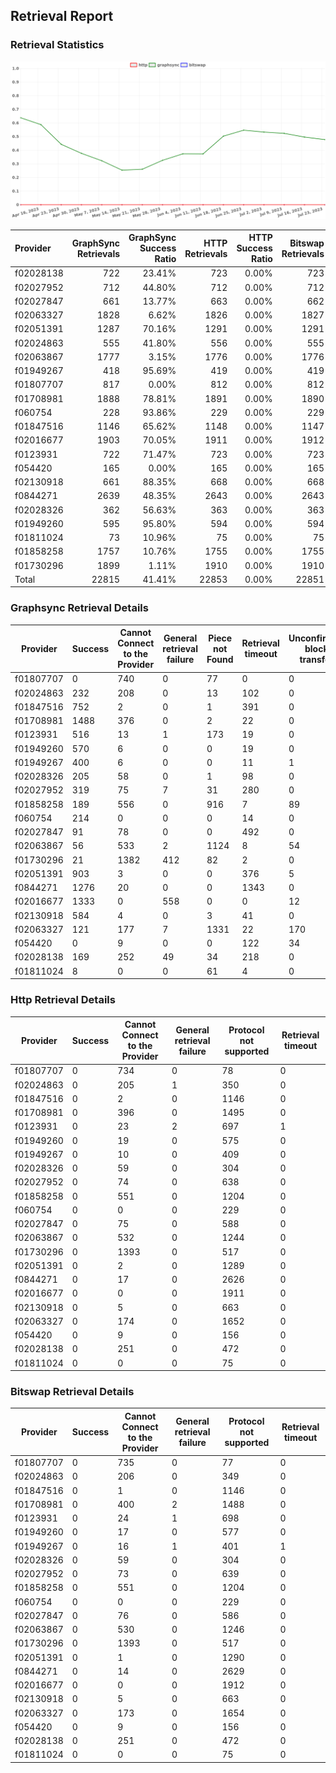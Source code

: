 ## Retrieval Report
### Retrieval Statistics
<img src="https://raw.githubusercontent.com/data-preservation-programs/filplus-checker-assets/main/filecoin-project/filecoin-plus-large-datasets/issues/1419/1690352353063.png"/>

| Provider  | GraphSync Retrievals | GraphSync Success Ratio | HTTP Retrievals | HTTP Success Ratio | Bitswap Retrievals | Bitswap Success Ratio |
| :-------- | -------------------: | ----------------------: | --------------: | -----------------: | -----------------: | --------------------: |
| f02028138 |                  722 |                  23.41% |             723 |              0.00% |                723 |                 0.00% |
| f02027952 |                  712 |                  44.80% |             712 |              0.00% |                712 |                 0.00% |
| f02027847 |                  661 |                  13.77% |             663 |              0.00% |                662 |                 0.00% |
| f02063327 |                 1828 |                   6.62% |            1826 |              0.00% |               1827 |                 0.00% |
| f02051391 |                 1287 |                  70.16% |            1291 |              0.00% |               1291 |                 0.00% |
| f02024863 |                  555 |                  41.80% |             556 |              0.00% |                555 |                 0.00% |
| f02063867 |                 1777 |                   3.15% |            1776 |              0.00% |               1776 |                 0.00% |
| f01949267 |                  418 |                  95.69% |             419 |              0.00% |                419 |                 0.00% |
| f01807707 |                  817 |                   0.00% |             812 |              0.00% |                812 |                 0.00% |
| f01708981 |                 1888 |                  78.81% |            1891 |              0.00% |               1890 |                 0.00% |
| f060754   |                  228 |                  93.86% |             229 |              0.00% |                229 |                 0.00% |
| f01847516 |                 1146 |                  65.62% |            1148 |              0.00% |               1147 |                 0.00% |
| f02016677 |                 1903 |                  70.05% |            1911 |              0.00% |               1912 |                 0.00% |
| f0123931  |                  722 |                  71.47% |             723 |              0.00% |                723 |                 0.00% |
| f054420   |                  165 |                   0.00% |             165 |              0.00% |                165 |                 0.00% |
| f02130918 |                  661 |                  88.35% |             668 |              0.00% |                668 |                 0.00% |
| f0844271  |                 2639 |                  48.35% |            2643 |              0.00% |               2643 |                 0.00% |
| f02028326 |                  362 |                  56.63% |             363 |              0.00% |                363 |                 0.00% |
| f01949260 |                  595 |                  95.80% |             594 |              0.00% |                594 |                 0.00% |
| f01811024 |                   73 |                  10.96% |              75 |              0.00% |                 75 |                 0.00% |
| f01858258 |                 1757 |                  10.76% |            1755 |              0.00% |               1755 |                 0.00% |
| f01730296 |                 1899 |                   1.11% |            1910 |              0.00% |               1910 |                 0.00% |
| Total     |                22815 |                  41.41% |           22853 |              0.00% |              22851 |                 0.00% |

### Graphsync Retrieval Details
| Provider  | Success | Cannot Connect to the Provider | General retrieval failure | Piece not Found | Retrieval timeout | Unconfirmed block transfer | Retrieval rejected |
| --------- | ------- | ------------------------------ | ------------------------- | --------------- | ----------------- | -------------------------- | ------------------ |
| f01807707 | 0       | 740                            | 0                         | 77              | 0                 | 0                          | 0                  |
| f02024863 | 232     | 208                            | 0                         | 13              | 102               | 0                          | 0                  |
| f01847516 | 752     | 2                              | 0                         | 1               | 391               | 0                          | 0                  |
| f01708981 | 1488    | 376                            | 0                         | 2               | 22                | 0                          | 0                  |
| f0123931  | 516     | 13                             | 1                         | 173             | 19                | 0                          | 0                  |
| f01949260 | 570     | 6                              | 0                         | 0               | 19                | 0                          | 0                  |
| f01949267 | 400     | 6                              | 0                         | 0               | 11                | 1                          | 0                  |
| f02028326 | 205     | 58                             | 0                         | 1               | 98                | 0                          | 0                  |
| f02027952 | 319     | 75                             | 7                         | 31              | 280               | 0                          | 0                  |
| f01858258 | 189     | 556                            | 0                         | 916             | 7                 | 89                         | 0                  |
| f060754   | 214     | 0                              | 0                         | 0               | 14                | 0                          | 0                  |
| f02027847 | 91      | 78                             | 0                         | 0               | 492               | 0                          | 0                  |
| f02063867 | 56      | 533                            | 2                         | 1124            | 8                 | 54                         | 0                  |
| f01730296 | 21      | 1382                           | 412                       | 82              | 2                 | 0                          | 0                  |
| f02051391 | 903     | 3                              | 0                         | 0               | 376               | 5                          | 0                  |
| f0844271  | 1276    | 20                             | 0                         | 0               | 1343              | 0                          | 0                  |
| f02016677 | 1333    | 0                              | 558                       | 0               | 0                 | 12                         | 0                  |
| f02130918 | 584     | 4                              | 0                         | 3               | 41                | 0                          | 29                 |
| f02063327 | 121     | 177                            | 7                         | 1331            | 22                | 170                        | 0                  |
| f054420   | 0       | 9                              | 0                         | 0               | 122               | 34                         | 0                  |
| f02028138 | 169     | 252                            | 49                        | 34              | 218               | 0                          | 0                  |
| f01811024 | 8       | 0                              | 0                         | 61              | 4                 | 0                          | 0                  |

### Http Retrieval Details
| Provider  | Success | Cannot Connect to the Provider | General retrieval failure | Protocol not supported | Retrieval timeout |
| --------- | ------- | ------------------------------ | ------------------------- | ---------------------- | ----------------- |
| f01807707 | 0       | 734                            | 0                         | 78                     | 0                 |
| f02024863 | 0       | 205                            | 1                         | 350                    | 0                 |
| f01847516 | 0       | 2                              | 0                         | 1146                   | 0                 |
| f01708981 | 0       | 396                            | 0                         | 1495                   | 0                 |
| f0123931  | 0       | 23                             | 2                         | 697                    | 1                 |
| f01949260 | 0       | 19                             | 0                         | 575                    | 0                 |
| f01949267 | 0       | 10                             | 0                         | 409                    | 0                 |
| f02028326 | 0       | 59                             | 0                         | 304                    | 0                 |
| f02027952 | 0       | 74                             | 0                         | 638                    | 0                 |
| f01858258 | 0       | 551                            | 0                         | 1204                   | 0                 |
| f060754   | 0       | 0                              | 0                         | 229                    | 0                 |
| f02027847 | 0       | 75                             | 0                         | 588                    | 0                 |
| f02063867 | 0       | 532                            | 0                         | 1244                   | 0                 |
| f01730296 | 0       | 1393                           | 0                         | 517                    | 0                 |
| f02051391 | 0       | 2                              | 0                         | 1289                   | 0                 |
| f0844271  | 0       | 17                             | 0                         | 2626                   | 0                 |
| f02016677 | 0       | 0                              | 0                         | 1911                   | 0                 |
| f02130918 | 0       | 5                              | 0                         | 663                    | 0                 |
| f02063327 | 0       | 174                            | 0                         | 1652                   | 0                 |
| f054420   | 0       | 9                              | 0                         | 156                    | 0                 |
| f02028138 | 0       | 251                            | 0                         | 472                    | 0                 |
| f01811024 | 0       | 0                              | 0                         | 75                     | 0                 |

### Bitswap Retrieval Details
| Provider  | Success | Cannot Connect to the Provider | General retrieval failure | Protocol not supported | Retrieval timeout |
| --------- | ------- | ------------------------------ | ------------------------- | ---------------------- | ----------------- |
| f01807707 | 0       | 735                            | 0                         | 77                     | 0                 |
| f02024863 | 0       | 206                            | 0                         | 349                    | 0                 |
| f01847516 | 0       | 1                              | 0                         | 1146                   | 0                 |
| f01708981 | 0       | 400                            | 2                         | 1488                   | 0                 |
| f0123931  | 0       | 24                             | 1                         | 698                    | 0                 |
| f01949260 | 0       | 17                             | 0                         | 577                    | 0                 |
| f01949267 | 0       | 16                             | 1                         | 401                    | 1                 |
| f02028326 | 0       | 59                             | 0                         | 304                    | 0                 |
| f02027952 | 0       | 73                             | 0                         | 639                    | 0                 |
| f01858258 | 0       | 551                            | 0                         | 1204                   | 0                 |
| f060754   | 0       | 0                              | 0                         | 229                    | 0                 |
| f02027847 | 0       | 76                             | 0                         | 586                    | 0                 |
| f02063867 | 0       | 530                            | 0                         | 1246                   | 0                 |
| f01730296 | 0       | 1393                           | 0                         | 517                    | 0                 |
| f02051391 | 0       | 1                              | 0                         | 1290                   | 0                 |
| f0844271  | 0       | 14                             | 0                         | 2629                   | 0                 |
| f02016677 | 0       | 0                              | 0                         | 1912                   | 0                 |
| f02130918 | 0       | 5                              | 0                         | 663                    | 0                 |
| f02063327 | 0       | 173                            | 0                         | 1654                   | 0                 |
| f054420   | 0       | 9                              | 0                         | 156                    | 0                 |
| f02028138 | 0       | 251                            | 0                         | 472                    | 0                 |
| f01811024 | 0       | 0                              | 0                         | 75                     | 0                 |
